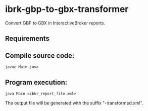 # ibrk-gbp-to-gbx-transformer

Convert GBP to GBX in InteractiveBroker reports.

## Requirements

## Compile source code:
```
javac Main.java
```

## Program execution:
```
java Main <ibkr_report_file.xml>
```

The output file will be generated with the suffix "-transformed.xml".
